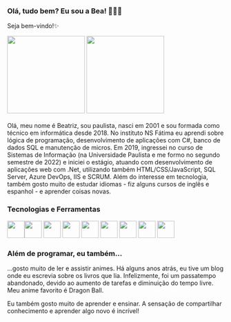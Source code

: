 ### Olá, tudo bem? Eu sou a Bea! 👩🏻‍💻

Seja bem-vindo!✨


<div>
<img height="180em" src="https://github-readme-stats.vercel.app/api/top-langs/?username=BeaLou&layout=compact&langs_count=7"/>
<img height="180em" src="https://github-readme-stats.vercel.app/api?username=BeaLou&include_all_commits=true&count_private=true"/>
</div>

</br>
Olá, meu nome é Beatriz, sou paulista, nasci em 2001 e sou formada como técnico em informática desde 2018.
No instituto NS Fátima eu aprendi sobre lógica de programação, desenvolvimento de aplicações com C#, banco de dados SQL e manutenção de micros.
Em 2019, ingressei no curso de Sistemas de Informação (na Universidade Paulista e me formo no segundo semestre de 2022) e iniciei o estágio, atuando com desenvolvimento de aplicações web com .Net, utilizando também HTML/CSS/JavaScript, SQL Server, Azure DevOps, IIS e SCRUM. 
Além do interesse em tecnologia, também gosto muito de estudar idiomas - fiz alguns cursos de inglês e espanhol - e aprender coisas novas.

### Tecnologias e Ferramentas
         
<img src="https://cdn.jsdelivr.net/gh/devicons/devicon/icons/csharp/csharp-original.svg" width="40" height="40" /><img src="https://cdn.jsdelivr.net/gh/devicons/devicon/icons/dot-net/dot-net-original-wordmark.svg" width="40" height="40" />
<img src="https://cdn.jsdelivr.net/gh/devicons/devicon/icons/dotnetcore/dotnetcore-original.svg" width="40" height="40"/>
<img src="https://cdn.jsdelivr.net/gh/devicons/devicon/icons/mysql/mysql-original-wordmark.svg" width="40" height="40"/>
<img src="https://cdn.jsdelivr.net/gh/devicons/devicon/icons/microsoftsqlserver/microsoftsqlserver-plain-wordmark.svg" width="40" height="40"/>
<img src="https://cdn.jsdelivr.net/gh/devicons/devicon/icons/css3/css3-original-wordmark.svg" width="40" height="40"/>
<img src="https://cdn.jsdelivr.net/gh/devicons/devicon/icons/html5/html5-original-wordmark.svg" width="40" height="40"/>
<img src="https://cdn.jsdelivr.net/gh/devicons/devicon/icons/visualstudio/visualstudio-plain.svg" width="40" height="40"/>
<img src="https://cdn.jsdelivr.net/gh/devicons/devicon/icons/vscode/vscode-original.svg" width="40" height="40"/>
               
### Além de programar, eu também...

...gosto muito de ler e assistir animes. Há alguns anos atrás, eu tive um blog onde eu escrevia sobre os livros que lia. Infelizmente, foi um passatempo abandonado, devido ao aumento de tarefas e diminuição do tempo livre. Meu anime favorito é Dragon Ball.

Eu também gosto muito de aprender e ensinar. A sensação de compartilhar conhecimento e aprender algo novo é incrível!
